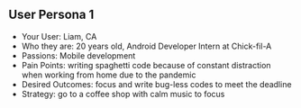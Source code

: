 ## User Persona 1
* Your User: Liam, CA
* Who they are: 20 years old, Android Developer Intern at Chick-fil-A
* Passions: Mobile development
* Pain Points: writing spaghetti code because of constant distraction when working from home due to the pandemic
* Desired Outcomes: focus and write bug-less codes to meet the deadline
* Strategy: go to a coffee shop with calm music to focus
